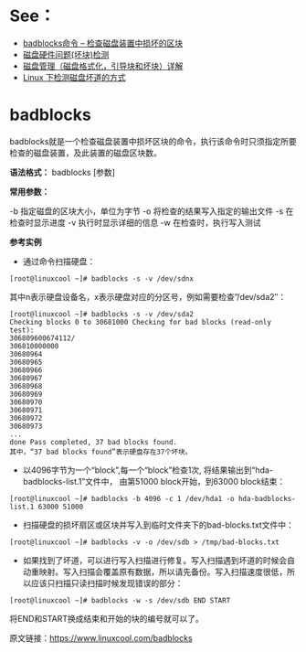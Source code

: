 # See：
- [badblocks命令 – 检查磁盘装置中损坏的区块](https://www.linuxcool.com/badblocks)
- [磁盘硬件问题(坏块)检测](https://github.com/digoal/blog/blob/master/201803/20180331_01.md)
- [磁盘管理（磁盘格式化，引导块和坏块）详解](http://c.biancheng.net/view/1291.html)
- [Linux 下检测磁盘坏道的方式](https://blog.csdn.net/u012611644/article/details/80843704)


# badblocks

badblocks就是一个检查磁盘装置中损坏区块的命令，执行该命令时只须指定所要检查的磁盘装置，及此装置的磁盘区块数。 

**语法格式：**
  badblocks [参数] 
  
**常用参数：**

-b 指定磁盘的区块大小，单位为字节 
-o 将检查的结果写入指定的输出文件 
-s 在检查时显示进度 
-v 执行时显示详细的信息 
-w 在检查时，执行写入测试 

**参考实例** 
-  通过命令扫描硬盘：
```
[root@linuxcool ~]# badblocks -s -v /dev/sdnx  
```
其中n表示硬盘设备名，x表示硬盘对应的分区号，例如需要检查”/dev/sda2″：  
```
[root@linuxcool ~]# badblocks -s -v /dev/sda2 
Checking blocks 0 to 30681000 Checking for bad blocks (read-only test): 
306809600674112/ 
306810000000 
30680964 
30680965 
30680966 
30680967 
30680968 
30680969 
30680970 
30680971 
30680972 
30680973 
... 
done Pass completed, 37 bad blocks found.
其中，“37 bad blocks found”表示硬盘存在37个坏块。
```
- 以4096字节为一个“block”,每一个“block”检查1次, 将结果输出到“hda-badblocks-list.1”文件中，
由第51000 block开始，到63000 block结束：
```
[root@linuxcool ~]# badblocks -b 4096 -c 1 /dev/hda1 -o hda-badblocks-list.1 63000 51000 
```

- 扫描硬盘的损坏扇区或区块并写入到临时文件夹下的bad-blocks.txt文件中： 
```
[root@linuxcool ~]# badblocks -v -o /dev/sdb > /tmp/bad-blocks.txt
```

- 如果找到了坏道，可以进行写入扫描进行修复。写入扫描遇到坏道的时候会自动重映射。写入扫描会覆盖原有数据，所以请先备份。写入扫描速度很低，所以应该只扫描只读扫描时候发现错误的部分： 
```
[root@linuxcool ~]# badblocks -w -s /dev/sdb END START
```
将END和START换成结束和开始的块的编号就可以了。

原文链接：https://www.linuxcool.com/badblocks
